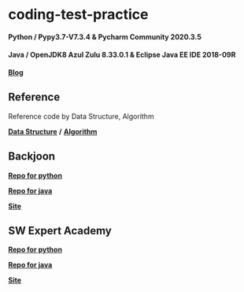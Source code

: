 # coding-test-practice
#### Python / Pypy3.7-V7.3.4 & Pycharm Community 2020.3.5
#### Java / OpenJDK8 Azul Zulu 8.33.0.1 & Eclipse Java EE IDE 2018-09R
[**Blog**](https://good-da22.tistory.com/category/Coding%20Test)

## Reference
Reference code by Data Structure, Algorithm

[**Data Structure**](https://github.com/TaeheeGu/coding-test-practice/tree/main/Reference/Data%20Structure)
 **/** [**Algorithm**](https://github.com/TaeheeGu/coding-test-practice/tree/main/Reference/Algorithm)

## Backjoon
[__Repo for python__](https://github.com/good-da22/coding-test-practice/tree/main/python/Backjoon)

[__Repo for java__](https://github.com/TaeheeGu/coding-test-practice/tree/main/java/Backjoon/src/com)


[**Site**](https://www.acmicpc.net/)

## SW Expert Academy
[__Repo for python__](https://github.com/TaeheeGu/coding-test-practice/tree/main/python/SW%20Expert%20Academy)

[__Repo for java__](https://github.com/good-da22/coding-test-practice/tree/main/java/SW%20Expert%20Academy/src/swea)


[**Site**](https://swexpertacademy.com/main/main.do)

[comment]: <> (## 프로그래머스)
